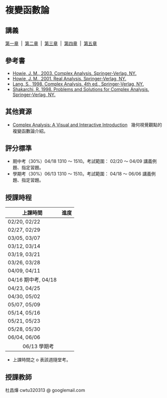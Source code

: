 # 複變函數論 

<!--
單變數複變函數理論是數學領域的必備核心知識。本課程將使同學熟悉其概念與運算，為日後應用打好基礎。

Mastering the analysis of single complex variable is essential for understanding physics, engineering, and various mathematical fields. This course will familiarize students with its concepts and operations, laying the foundation for future applications.
-->

## 講義 

<a href="https://github.com/chang-ye-tu/cf/blob/master/note/note01.pdf">第一章</a>&nbsp; | &nbsp;<a href="https://github.com/chang-ye-tu/cf/blob/master/note/note02.pdf">第二章</a>&nbsp; | &nbsp;<a href="https://github.com/chang-ye-tu/cf/blob/master/note/note03.pdf">第三章</a>&nbsp; | &nbsp;<a href="https://github.com/chang-ye-tu/cf/blob/master/note/note04.pdf">第四章</a>&nbsp; | &nbsp;<a href="https://github.com/chang-ye-tu/cf/blob/master/note/note05.pdf">第五章</a>

## 參考書

- [Howie, J. M., 2003. Complex Analysis. Springer-Verlag, NY.](https://link.springer.com/book/10.1007/978-1-4471-0027-0) 
- [Howie, J. M., 2001. Real Analysis. Springer-Verlag, NY.](https://link.springer.com/book/10.1007/978-1-4471-0341-7)
- [Lang, S., 1998. Complex Analysis. 4th ed., Springer-Verlag, NY.](https://link.springer.com/book/10.1007/978-1-4757-3083-8)
- [Shakarchi, R. 1998. Problems and Solutions for Complex Analysis. Springer-Verlag, NY.](https://link.springer.com/book/10.1007/978-1-4612-1534-9)

## 其他資源

- [Complex Analysis: A Visual and Interactive Introduction](https://complex-analysis.com/) &nbsp; 幾何視覺觀點的複變函數論介紹。

<!--
- [Bak, J., Newman, D. J., 2010. Complex Analysis. 3rd ed., Springer, NY.](https://link.springer.com/book/10.1007/978-1-4419-7288-0)
- [Burckel, R. B., 2021. Classical Analysis in the Complex Plane. Springer, Cham.]( https://link.springer.com/book/10.1007/978-1-0716-1965-0 )
- [Pólya, G., Szegö, G., 1998. Problems and Theorems in Analysis I: Series. Integral Calculus. Theory of Functions. Springer-Verlag, Berlin.](https://link.springer.com/book/10.1007/978-3-642-61983-0)
- [Pólya, G., Szegö, G., 1998. Problems and Theorems in Analysis II: Theory of Functions. Zeros. Polynomials. Determinants. Number Theory. Geometry. Springer-Verlag, Berlin.](https://link.springer.com/book/10.1007/978-3-642-61905-2)
- [Pap, E., 1999. Complex Analysis through Examples and Exercises. Kluwer, Amsterdam.](https://link.springer.com/book/10.1007/978-94-017-1106-7)
- [Asmar, N. H., Grafakos, L., 2018. Complex Analysis with Applications. Springer Nature, Cham.](https://link.springer.com/book/10.1007/978-3-319-94063-2)
- [Ash, R. B., Novinger, P. W., 2007. Complex Variables. 2nd ed., Dover Publications.](https://people.math.sc.edu/girardi/m7034/book/AshComplexVariablesWithHyperlinks.pdf) 
- [Lang, S., 1997. Undergraduate Analysis. 2nd ed, Springer-Verlag, NY.](https://link.springer.com/book/10.1007/978-1-4757-2698-5)
- [Shakarchi, R., 1998. Problems and Solutions for Undergraduate Analysis. Springer-Verlag, NY.](https://link.springer.com/book/10.1007/978-1-4612-1738-1)
- [Lang, S., 1987. Linear Algebra. 3rd ed, Springer-Verlag, NY.](https://link.springer.com/book/10.1007/978-1-4757-1949-9)
- [Shakarchi, R., 1996. Solutions Manual for Lang's Linear Algebra. Springer-Verlag, NY.](https://link.springer.com/book/10.1007/978-1-4612-0755-9)
- [Lang, S., 1987. Introduction to Linear Algebra. 2nd ed, Springer-Verlag, NY.](https://link.springer.com/book/10.1007/978-1-4612-1070-2)
-->

## 評分標準

- 期中考（30%）04/18 1310 ～ 1510。考試範圍： 02/20 ～ 04/09 講義例題、指定習題。 
- 學期考（30%）06/13 1310 ～ 1510。考試範圍： 04/18 ～ 06/06 講義例題、指定習題。

## 授課時程

| 上課時間            | 進度               |
|---------------------|--------------------|
| 02/20, 02/22        |                    |
| 02/27, 02/29        |                    |
| 03/05, 03/07        |                    | 
| 03/12, 03/14        |                    |
| 03/19, 03/21        |                    |
| 03/26, 03/28        |                    |
| 04/09, 04/11        |                    |
| 04/16 期中考, 04/18 |                    |
| 04/23, 04/25        |                    |
| 04/30, 05/02        |                    |
| 05/07, 05/09        |                    |
| 05/14, 05/16        |                    |
| 05/21, 05/23        |                    |
| 05/28, 05/30        |                    |
| 06/04, 06/06        |                    |
| &nbsp;&nbsp;&nbsp;&nbsp;&nbsp;&nbsp;&nbsp;&nbsp;&nbsp;&nbsp;&nbsp;06/13 學期考    |                    |

- 上課時間之 o 表該週隨堂考。

## 授課教師

杜昌燁 cwtu320313 @ googlemail.com

<!--
## TA

張誌麟 hsa00000 @ gmail.com
-->
